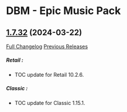 # DBM - Epic Music Pack

## [1.7.32](https://github.com/ZelionGG/DBM-EpicMusicPack/tree/v1.7.32) (2024-03-22)

[Full Changelog](https://github.com/ZelionGG/DBM-EpicMusicPack/compare/v1.7.31...v1.7.32) [Previous Releases](https://github.com/ZelionGG/DBM-EpicMusicPack/releases)

##### _Retail :_
- TOC update for Retail 10.2.6.

##### _Classic :_
- TOC update for Classic 1.15.1.
